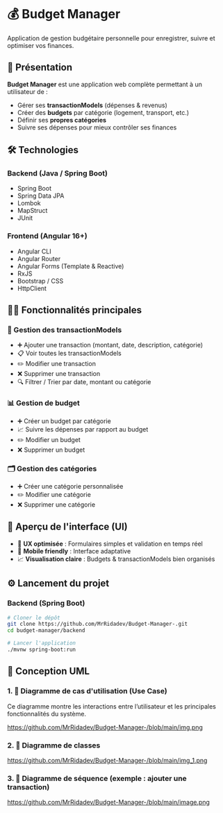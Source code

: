 # 💰 Budget Manager

 Application de gestion budgétaire personnelle pour enregistrer, suivre et optimiser vos finances.


## 🚀 Présentation

**Budget Manager** est une application web complète permettant à un utilisateur de :

- Gérer ses **transactionModels** (dépenses & revenus)
- Créer des **budgets** par catégorie (logement, transport, etc.)
- Définir ses **propres catégories**
- Suivre ses dépenses pour mieux contrôler ses finances


## 🛠️ Technologies

### Backend (Java / Spring Boot)

- Spring Boot
- Spring Data JPA
- Lombok
- MapStruct
- JUnit

### Frontend (Angular 16+)

- Angular CLI
- Angular Router
- Angular Forms (Template & Reactive)
- RxJS
- Bootstrap / CSS
- HttpClient


## 🧑‍💻 Fonctionnalités principales

### 🔄 Gestion des transactionModels

- ➕ Ajouter une transaction (montant, date, description, catégorie)
- 📋 Voir toutes les transactionModels
- ✏️ Modifier une transaction
- ❌ Supprimer une transaction
- 🔍 Filtrer / Trier par date, montant ou catégorie

### 📊 Gestion de budget

- ➕ Créer un budget par catégorie
- 📈 Suivre les dépenses par rapport au budget
- ✏️ Modifier un budget
- ❌ Supprimer un budget

### 🗂️ Gestion des catégories

- ➕ Créer une catégorie personnalisée
- ✏️ Modifier une catégorie
- ❌ Supprimer une catégorie


## 📸 Aperçu de l'interface (UI)


- 🎨 **UX optimisée** : Formulaires simples et validation en temps réel
- 📱 **Mobile friendly** : Interface adaptative
- 📈 **Visualisation claire** : Budgets & transactionModels bien organisés


## ⚙️ Lancement du projet

### Backend (Spring Boot)

```bash
# Cloner le dépôt
git clone https://github.com/MrRidadev/Budget-Manager-.git
cd budget-manager/backend

# Lancer l'application
./mvnw spring-boot:run
```

## 🧩 Conception UML
### 1. 📌 Diagramme de cas d'utilisation (Use Case)
Ce diagramme montre les interactions entre l’utilisateur et les principales fonctionnalités du système.

https://github.com/MrRidadev/Budget-Manager-/blob/main/img.png


### 2. 🧱 Diagramme de classes

https://github.com/MrRidadev/Budget-Manager-/blob/main/img_1.png


### 3. 🔁 Diagramme de séquence (exemple : ajouter une transaction)

https://github.com/MrRidadev/Budget-Manager-/blob/main/image.png
